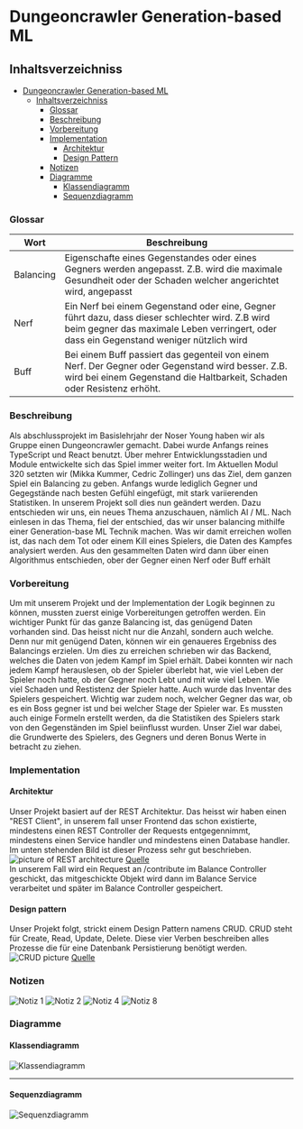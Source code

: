# Dungeoncrawler Generation-based ML

## Inhaltsverzeichniss
- [Dungeoncrawler Generation-based ML](#dungeoncrawler-generation-based-ml)
  - [Inhaltsverzeichniss](#inhaltsverzeichniss)
    - [ Glossar](#-glossar)
    - [ Beschreibung](#-beschreibung)
    - [ Vorbereitung](#-vorbereitung)
    - [ Implementation](#-implementation)
      - [Architektur](#-architektur)
      - [Design Pattern](#-design-pattern)
    - [ Notizen](#-notizen)
    - [ Diagramme](#-diagramme)
      - [Klassendiagramm](#klassendiagramm)
      - [Sequenzdiagramm](#sequenzdiagramm)

### <a name="Glossar"></a> Glossar

|Wort|Beschreibung   |
|---|---|
|Balancing|Eigenschafte eines Gegenstandes oder eines Gegners werden angepasst. Z.B. wird die maximale Gesundheit oder der Schaden welcher angerichtet wird, angepasst|
|Nerf|Ein Nerf bei einem Gegenstand oder eine, Gegner führt dazu, dass dieser schlechter wird. Z.B wird beim gegner das maximale Leben verringert, oder dass ein Gegenstand weniger nützlich wird|
|Buff|Bei einem Buff passiert das gegenteil von einem Nerf. Der Gegner oder Gegenstand wird besser. Z.B. wird bei einem Gegenstand die Haltbarkeit, Schaden oder Resistenz erhöht.|
### <a name="description"></a> Beschreibung

Als abschlussprojekt im Basislehrjahr der Noser Young haben wir als Gruppe einen Dungeoncrawler gemacht. Dabei wurde Anfangs reines TypeScript und React benutzt. Über mehrer Entwicklungsstadien und Module entwickelte sich das Spiel immer weiter fort. Im Aktuellen Modul 320 setzten wir (Mikka Kummer, Cedric Zollinger) uns das Ziel, dem ganzen Spiel ein Balancing zu geben. Anfangs wurde lediglich Gegner und Gegegstände nach besten Gefühl eingefügt, mit stark variierenden Statistiken. In unserem Projekt soll dies nun geändert werden. Dazu entschieden wir uns, ein neues Thema anzuschauen, nämlich AI / ML. Nach einlesen in das Thema, fiel der entschied, das wir unser balancing mithilfe einer Generation-base ML Technik machen. Was wir damit erreichen wollen ist, das nach dem Tot oder einem Kill eines Spielers, die Daten des Kampfes analysiert werden. Aus den gesammelten Daten wird dann über einen Algorithmus entschieden, ober der Gegner einen Nerf oder Buff erhält


### <a name="preps"></a> Vorbereitung
Um mit unserem Projekt und der Implementation der Logik beginnen zu können, mussten zuerst einige Vorbereitungen getroffen werden. Ein wichtiger Punkt für das ganze Balancing ist, das genügend Daten vorhanden sind. Das heisst nicht nur die Anzahl, sondern auch welche. Denn nur mit genügend Daten, können wir ein genaueres Ergebniss des Balancings erzielen. Um dies zu erreichen schrieben wir das Backend, welches die Daten von jedem Kampf im Spiel erhält. Dabei konnten wir nach jedem Kampf herauslesen, ob der Spieler überlebt hat, wie viel Leben der Spieler noch hatte, ob der Gegner noch Lebt und mit wie viel Leben. Wie viel Schaden und Restistenz der Spieler hatte. Auch wurde das Inventar des Spielers gespeichert. Wichtig war zudem noch, welcher Gegner das war, ob es ein Boss gegner ist und bei welcher Stage der Spieler war. 
Es mussten auch einige Formeln erstellt werden, da die Statistiken des Spielers stark von den Gegenständen im Spiel beiinflusst wurden. Unser Ziel war dabei, die Grundwerte des Spielers, des Gegners und deren Bonus Werte in betracht zu ziehen. 

### <a name="impl"></a> Implementation

#### <a name="architecture"></a> Architektur
Unser Projekt basiert auf der REST Architektur. Das heisst wir haben einen "REST Client", in unserem fall unser Frontend das schon existierte, mindestens einen REST Controller der Requests entgegennimmt, mindestens einen Service handler und mindestens einen Database handler.
Im unten stehenden Bild ist dieser Prozess sehr gut beschrieben.
![picture of REST architecture](./project-ressources/restful-web-services-api-architecture.jpg)
[Quelle](https://phppot.com/wp-content/uploads/2015/10/restful-web-services-api-architecture.jpg)  
In unserem Fall wird ein Request an /contribute im Balance Controller geschickt, das mitgeschickte Objekt wird dann im Balance Service verarbeitet und später im Balance Controller gespeichert.

#### <a name="design-pattern"></a> Design pattern

Unser Projekt folgt, strickt einem Design Pattern namens CRUD.
CRUD steht für Create, Read, Update, Delete. Diese vier Verben beschreiben alles Prozesse
die für eine Datenbank Persistierung benötigt werden.
![CRUD picture](./project-ressources/CRUD.png)
[Quelle](https://assets.website-files.com/5ff66329429d880392f6cba2/61c325278ba0dc1f5c550f27_CRUD%20acronym.png)
### <a name="notes"></a> Notizen

![Notiz 1](./project-ressources/MicrosoftTeams-image%20(37).png)
![Notiz 2](./project-ressources/MicrosoftTeams-image%20(31).png)
![Notiz 4](./project-ressources/MicrosoftTeams-image%20(33).png)
![Notiz 8](./project-ressources/MicrosoftTeams-image%20(36).png)



### <a name="diagramms"></a> Diagramme
#### Klassendiagramm
![Klassendiagramm](./project-ressources/class-diagramm.png)
***
#### Sequenzdiagramm
![Sequenzdiagramm](./project-ressources/sequenz-diagramm.png)
